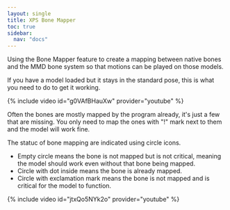 ```yaml
---
layout: single
title: XPS Bone Mapper
toc: true
sidebar:
  nav: "docs"
---
```


Using the Bone Mapper feature to create a mapping between native bones and the MMD bone system so that motions can be played on those models.

If you have a model loaded but it stays in the standard pose, this is what you need to do to get it working.

{% include video id="g0VAfBHauXw" provider="youtube" %}

Often the bones are mostly mapped by the program already, it's just a few that are missing. You only need to map the ones with "!" mark next to them and the model will work fine.

The statuc of bone mapping are indicated using circle icons. 
* Empty  circle means the bone is not mapped but is not critical, meaning the model should work even without that bone being mapped. 
* Circle with dot inside means the bone is already mapped. 
* Circle with exclamation mark means the bone is not mapped and is critical for the model to function.

{% include video id="jtxQo5NYk2o" provider="youtube" %}

